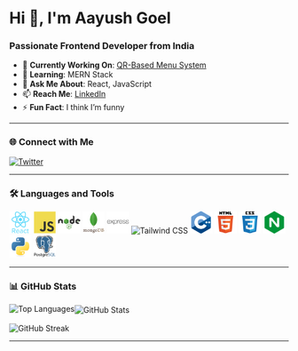 # Hi 👋, I'm Aayush Goel  
### Passionate Frontend Developer from India  

- 🔭 **Currently Working On**: [QR-Based Menu System](https://qr-menu-system-riyc.vercel.app/)  
- 🌱 **Learning**: MERN Stack  
- 💬 **Ask Me About**: React, JavaScript  
- 📫 **Reach Me**: [LinkedIn](https://linkedin.com/in/aayush-goel-4284611b5)  
- ⚡ **Fun Fact**: I think I’m funny  

---

### 🌐 Connect with Me  
[![Twitter](https://img.shields.io/twitter/follow/@aayush_goel1?logo=twitter&style=for-the-badge)](https://twitter.com/@aayush_goel1)  

---

### 🛠️ Languages and Tools  
<p>
  <img src="https://raw.githubusercontent.com/devicons/devicon/master/icons/react/react-original-wordmark.svg" alt="React" width="40" height="40"/> 
  <img src="https://raw.githubusercontent.com/devicons/devicon/master/icons/javascript/javascript-original.svg" alt="JavaScript" width="40" height="40"/> 
  <img src="https://raw.githubusercontent.com/devicons/devicon/master/icons/nodejs/nodejs-original-wordmark.svg" alt="Node.js" width="40" height="40"/> 
  <img src="https://raw.githubusercontent.com/devicons/devicon/master/icons/mongodb/mongodb-original-wordmark.svg" alt="MongoDB" width="40" height="40"/> 
  <img src="https://raw.githubusercontent.com/devicons/devicon/master/icons/express/express-original-wordmark.svg" alt="Express.js" width="40" height="40"/> 
  <img src="https://www.vectorlogo.zone/logos/tailwindcss/tailwindcss-icon.svg" alt="Tailwind CSS" width="40" height="40"/> 
  <img src="https://raw.githubusercontent.com/devicons/devicon/master/icons/cplusplus/cplusplus-original.svg" alt="C++" width="40" height="40"/> 
  <img src="https://raw.githubusercontent.com/devicons/devicon/master/icons/html5/html5-original-wordmark.svg" alt="HTML5" width="40" height="40"/> 
  <img src="https://raw.githubusercontent.com/devicons/devicon/master/icons/css3/css3-original-wordmark.svg" alt="CSS3" width="40" height="40"/> 
  <img src="https://raw.githubusercontent.com/devicons/devicon/master/icons/nginx/nginx-original.svg" alt="Nginx" width="40" height="40"/> 
  <img src="https://raw.githubusercontent.com/devicons/devicon/master/icons/python/python-original.svg" alt="Python" width="40" height="40"/> 
  <img src="https://raw.githubusercontent.com/devicons/devicon/master/icons/postgresql/postgresql-original-wordmark.svg" alt="PostgreSQL" width="40" height="40"/> 
</p>  

---

### 📊 GitHub Stats  
<p>
  <img align="left" src="https://github-readme-stats.vercel.app/api/top-langs?username=goel-aayush&show_icons=true&locale=en&layout=compact" alt="Top Languages" />
</p>  
<p>
  <img align="center" src="https://github-readme-stats.vercel.app/api?username=goel-aayush&show_icons=true&locale=en" alt="GitHub Stats" />
</p>  
<p>
  <img align="center" src="https://github-readme-streak-stats.herokuapp.com/?user=goel-aayush" alt="GitHub Streak" />
</p>  

---
